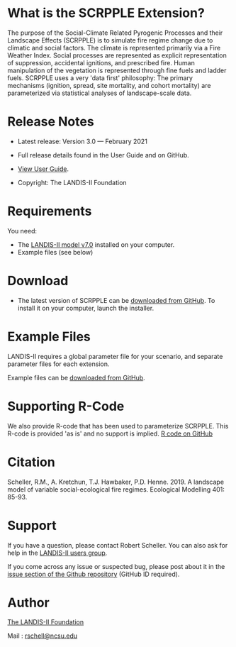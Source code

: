 # What is the SCRPPLE Extension?

The purpose of the Social-Climate Related Pyrogenic Processes and their Landscape Effects (SCRPPLE) is to simulate fire regime change due to climatic and social factors.  The climate is represented primarily via a Fire Weather Index.  Social processes are represented as explicit representation of suppression, accidental ignitions, and prescribed fire.  Human manipulation of the vegetation is represented through fine fuels and ladder fuels.  SCRPPLE uses a very 'data first' philosophy:  The primary mechanisms (ignition, spread, site mortality, and cohort mortality) are parameterized via statistical analyses of landscape-scale data.

# Release Notes

- Latest release: Version 3.0 — February 2021

- Full release details found in the User Guide and on GitHub.
- [View User Guide](https://github.com/LANDIS-II-Foundation/Extension-SCRPPLE/blob/master/docs/LANDIS-II%20SCRAPPLE%20v3.1%20User%20Guide.pdf).

- Copyright: The LANDIS-II Foundation

# Requirements

You need:

- The [LANDIS-II model v7.0](http://www.landis-ii.org/install) installed on your computer.
- Example files (see below)

# Download

- The latest version of SCRPPLE can be [downloaded from GitHub](https://github.com/LANDIS-II-Foundation/Extension-SCRPPLE/blob/master/deploy/installer/LANDIS-II-V7%20SCRAPPLE%203.1.2-setup.exe). To install it on your computer, launch the installer.

# Example Files

LANDIS-II requires a global parameter file for your scenario, and separate parameter files for each extension.

Example files can be [downloaded from GitHub](https://downgit.github.io/#/home?url=https://github.com/LANDIS-II-Foundation/Extension-SCRPPLE/tree/master/Testing/Core7-SCRAPPLE3.1).

# Supporting R-Code

We also provide R-code that has been used to parameterize SCRPPLE.  This R-code is provided 'as is' and no support is implied.  [R code on GitHub](https://downgit.github.io/#/home?url=https://github.com/LANDIS-II-Foundation/Extension-SCRPPLE/tree/master/Supporting%20R%20Code)

# Citation

Scheller, R.M., A. Kretchun, T.J. Hawbaker, P.D. Henne. 2019. A landscape model of variable social-ecological fire regimes. Ecological Modelling 401: 85-93.

# Support

If you have a question, please contact Robert Scheller. 
You can also ask for help in the [LANDIS-II users group](http://www.landis-ii.org/users).

If you come across any issue or suspected bug, please post about it in the [issue section of the Github repository](https://github.com/LANDIS-II-Foundation/Extension-SCRPPLE/issues) (GitHub ID required).

# Author

[The LANDIS-II Foundation](http://www.landis-ii.org)

Mail : rschell@ncsu.edu
